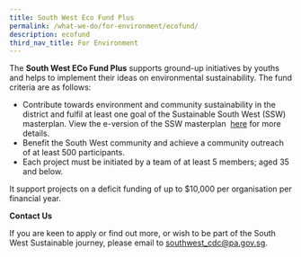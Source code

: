 ```yaml
---
title: South West Eco Fund Plus
permalink: /what-we-do/for-environment/ecofund/
description: ecofund
third_nav_title: For Environment
---
```

The **South West ECo Fund Plus** supports ground-up initiatives by youths and helps to implement their ideas on environmental sustainability. The fund criteria are as follows:  

*   Contribute towards environment and community sustainability in the district and fulfil at least one goal of the Sustainable South West (SSW) masterplan. View the e-version of the SSW masterplan  [here](https://www.cdc.gov.sg/docs/librariesprovider6/documents-swcdc/pdf-files/ssw_digital-29-10-19.pdf?sfvrsn=1933014e_6) for more details.
*   Benefit the South West community and achieve a community outreach of at least 500 participants.
*   Each project must be initiated by a team of at least 5 members; aged 35 and below.

It support projects on a deficit funding of up to $10,000 per organisation per financial year. 

**Contact Us**   
  
If you are keen to apply or find out more, or wish to be part of the South West Sustainable journey, please email to southwest_cdc@pa.gov.sg.

